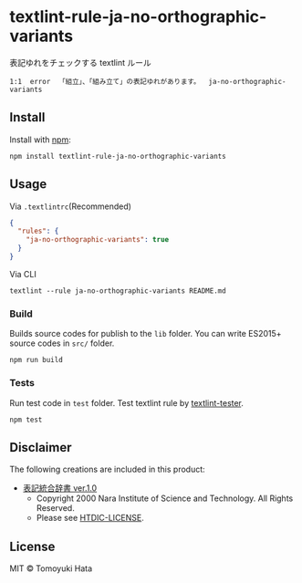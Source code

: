# textlint-rule-ja-no-orthographic-variants

表記ゆれをチェックする textlint ルール

```
1:1  error  「組立」、「組み立て」の表記ゆれがあります。  ja-no-orthographic-variants
```

## Install

Install with [npm](https://www.npmjs.com/):

    npm install textlint-rule-ja-no-orthographic-variants

## Usage

Via `.textlintrc`(Recommended)

```json
{
  "rules": {
    "ja-no-orthographic-variants": true
  }
}
```

Via CLI

```
textlint --rule ja-no-orthographic-variants README.md
```

### Build

Builds source codes for publish to the `lib` folder.
You can write ES2015+ source codes in `src/` folder.

    npm run build

### Tests

Run test code in `test` folder.
Test textlint rule by [textlint-tester](https://github.com/textlint/textlint-tester).

    npm test

## Disclaimer

The following creations are included in this product:

- [表記統合辞書 ver.1.0](https://www2.ninjal.ac.jp/lrc/index.php?%A1%D8%C9%BD%B5%AD%C5%FD%B9%E7%BC%AD%BD%F1%A1%D9)
  - Copyright 2000 Nara Institute of Science and Technology. All Rights Reserved.
  - Please see [HTDIC-LICENSE](https://github.com/textlint-ja/textlint-rule-ja-no-orthographic-variants/blob/master/HTDIC-LICENSE).

## License

MIT © Tomoyuki Hata
